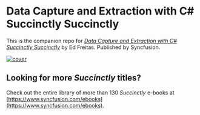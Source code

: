 # Data Capture and Extraction with C# Succinctly Succinctly
This is the companion repo for [*Data Capture and Extraction with C# Succinctly Succinctly*](https://www.syncfusion.com/ebooks/data_capture_and_extraction_with_c_sharp_succinctly) by Ed Freitas. Published by Syncfusion.

[![cover](https://github.com/SyncfusionSuccinctlyE-Books/Data-Capture-and-Extraction-with-CSharp-Succinctly/blob/master/cover.png)](https://github.com/SyncfusionSuccinctlyE-Books/Data-Capture-and-Extraction-with-CSharp-Succinctly)

## Looking for more _Succinctly_ titles?

Check out the entire library of more than 130 _Succinctly_ e-books at [https://www.syncfusion.com/ebooks](https://www.syncfusion.com/ebooks).
